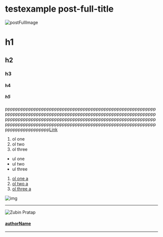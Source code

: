 # testexample post-full-title

![postFullImage](/postFullImageURL)

# h1

## h2

### h3

#### h4

##### h5

ppppppppppppppppppppppppppppppppppppppppppppppppppppppppppppppppppppppppppppppppppppppppppppppppppppppppppppppppppppppppppppppppppppppppppppppppppppppppppppppppppppppppppppppppppppppppppppppppppppppppppppppppppppppppppppppppppppppppppppppppppppppppp[Link][1]

1.  ol one
2.  ol two
3.  ol three

-   ul one
-   ul two
-   ul three

1.  [ol one a][2]
2.  [ol two a][3]
3.  [ol three a][4]

![img](https://www.freecodecamp.org/img.jpeg)

---

![Zubin Pratap](/news/content/images/size/w100/2019/06/WhatsApp-Image-2018-03-22-at-13.36.56.jpeg)

#### [authorName][5]

---

[1]: link
[2]: #1_a
[3]: #2_a
[4]: #3_a
[5]: /news/author/authorURL/